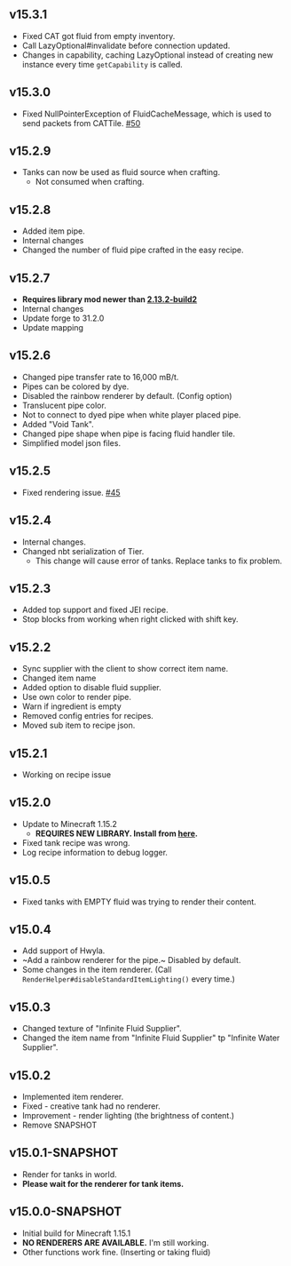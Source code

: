 ## v15.3.1
* Fixed CAT got fluid from empty inventory.
* Call LazyOptional#invalidate before connection updated.
* Changes in capability, caching LazyOptional instead of creating new instance every time `getCapability` is called.

## v15.3.0
* Fixed NullPointerException of FluidCacheMessage, which is used to send packets from CATTile. 
[#50](https://github.com/Kotori316/FluidTank/issues/50)

## v15.2.9
* Tanks can now be used as fluid source when crafting.
  * Not consumed when crafting.

## v15.2.8
* Added item pipe.
* Internal changes
* Changed the number of fluid pipe crafted in the easy recipe.

## v15.2.7
* **Requires library mod newer than [2.13.2-build2](https://www.curseforge.com/minecraft/mc-mods/scalable-cats-force/files/2954109)**
* Internal changes
* Update forge to 31.2.0
* Update mapping

## v15.2.6
* Changed pipe transfer rate to 16,000 mB/t.
* Pipes can be colored by dye.
* Disabled the rainbow renderer by default. (Config option)
* Translucent pipe color.
* Not to connect to dyed pipe when white player placed pipe.
* Added "Void Tank".
* Changed pipe shape when pipe is facing fluid handler tile.
* Simplified model json files.

## v15.2.5
* Fixed rendering issue. [#45](https://github.com/Kotori316/FluidTank/issues/45)

## v15.2.4
* Internal changes.
* Changed nbt serialization of Tier.
  * This change will cause error of tanks. Replace tanks to fix problem.

## v15.2.3
* Added top support and fixed JEI recipe.
* Stop blocks from working when right clicked with shift key.

## v15.2.2
* Sync supplier with the client to show correct item name.
* Changed item name
* Added option to disable fluid supplier.
* Use own color to render pipe.
* Warn if ingredient is empty
* Removed config entries for recipes.
* Moved sub item to recipe json.

## v15.2.1
* Working on recipe issue
## v15.2.0
* Update to Minecraft 1.15.2
  * **REQUIRES NEW LIBRARY. Install from [here](https://www.curseforge.com/minecraft/mc-mods/scalable-cats-force/files/2871351).**
* Fixed tank recipe was wrong.
* Log recipe information to debug logger.
## v15.0.5
- Fixed tanks with EMPTY fluid was trying to render their content.
## v15.0.4
- Add support of Hwyla.
- ~Add a rainbow renderer for the pipe.~ Disabled by default.
- Some changes in the item renderer. (Call `RenderHelper#disableStandardItemLighting()` every time.)
## v15.0.3
- Changed texture of "Infinite Fluid Supplier".
- Changed the item name from "Infinite Fluid Supplier" tp "Infinite Water Supplier".
## v15.0.2
- Implemented item renderer.
- Fixed - creative tank had no renderer.
- Improvement - render lighting (the brightness of content.)
- Remove SNAPSHOT
## v15.0.1-SNAPSHOT
- Render for tanks in world.
- **Please wait for the renderer for tank items.**

## v15.0.0-SNAPSHOT
- Initial build for Minecraft 1.15.1
- **NO RENDERERS ARE AVAILABLE.** I'm still working.
- Other functions work fine. (Inserting or taking fluid)
